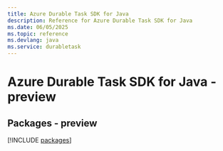 ```yaml
---
title: Azure Durable Task SDK for Java
description: Reference for Azure Durable Task SDK for Java
ms.date: 06/05/2025
ms.topic: reference
ms.devlang: java
ms.service: durabletask
---
```

# Azure Durable Task SDK for Java - preview
## Packages - preview
[!INCLUDE [packages](durable-task-index.md)]